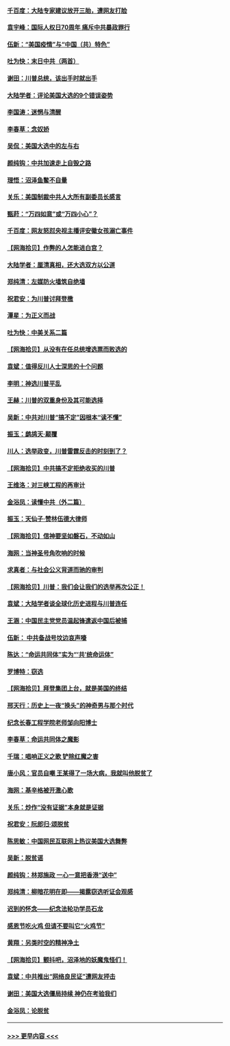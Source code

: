 #### [千百度：大陆专家建议放开三胎，遭网友打脸](../pages/nsc993/n12614456.md?t=12121502) 
#### [袁宇峰：国际人权日70周年 痛斥中共暴政罪行](../pages/nsc993/n12611965.md?t=12121502) 
#### [伍新：“美国疫情”与“中国（共）特色”](../pages/nsc993/n12611463.md?t=12121502) 
#### [吐为快：末日中共（两首）](../pages/nsc993/n12611461.md?t=12121502) 
#### [谢田：川普总统，该出手时就出手](../pages/nsc993/n12610905.md?t=12121502) 
#### [大陆学者：评论美国大选的9个错误姿势](../pages/nsc993/n12609586.md?t=12121502) 
#### [李国涛：迷惘与清醒](../pages/nsc993/n12607532.md?t=12121502) 
#### [李春草：念奴娇](../pages/nsc993/n12607083.md?t=12121502) 
#### [吴侃：美国大选中的左与右](../pages/nsc993/n12607054.md?t=12121502) 
#### [颜纯钩：中共加速走上自毁之路](../pages/nsc993/n12606473.md?t=12121502) 
#### [理悟：沼泽鱼鳖不自量](../pages/nsc993/n12606454.md?t=12121502) 
#### [关乐：美国制裁中共人大所有副委员长感言](../pages/nsc993/n12606442.md?t=12121502) 
#### [甄莳：“万四如意”或“万四小心”？](../pages/nsc993/n12606091.md?t=12121502) 
#### [千百度：网友怒怼央视主播评安徽女孩溺亡事件](../pages/nsc993/n12605370.md?t=12121502) 
#### [【网海拾贝】作弊的人怎能进白宫？](../pages/nsc993/n12603546.md?t=12121502) 
#### [大陆学者：厘清真相，还大选双方以公道](../pages/nsc993/n12603475.md?t=12121502) 
#### [郑纯清：左媒防火墙筑自绝墙](../pages/nsc993/n12602226.md?t=12121502) 
#### [祝君安：为川普讨拜登檄](../pages/nsc993/n12602199.md?t=12121502) 
#### [潭星：为正义而战](../pages/nsc993/n12600926.md?t=12121502) 
#### [吐为快：中美关系二篇](../pages/nsc993/n12600908.md?t=12121502) 
#### [【网海拾贝】从没有在任总统增选票而败选的](../pages/nsc993/n12600435.md?t=12121502) 
#### [袁斌：值得反川人士深思的十个问题](../pages/nsc993/n12600332.md?t=12121502) 
#### [李明：神选川普平乱](../pages/nsc993/n12599751.md?t=12121502) 
#### [王赫：川普的双重身份及其可能选择](../pages/nsc993/n12599723.md?t=12121502) 
#### [吴新：中共对川普“搞不定”因根本“读不懂”](../pages/nsc993/n12599502.md?t=12121502) 
#### [振玉：鹧鸪天‧颠覆](../pages/nsc993/n12599494.md?t=12121502) 
#### [川人：选举政变，川普雷霆反击的时刻到了？](../pages/nsc993/n12599291.md?t=12121502) 
#### [【网海拾贝】中共搞不定拒绝收买的川普](../pages/nsc993/n12598955.md?t=12121502) 
#### [王维洛：对三峡工程的再审计](../pages/nsc993/n12598436.md?t=12121502) 
#### [金浴凤：读懂中共（外二篇）](../pages/nsc993/n12597943.md?t=12121502) 
#### [振玉：天仙子‧赞林伍德大律师](../pages/nsc993/n12597929.md?t=12121502) 
#### [【网海拾贝】信神要坚如磐石，不动如山](../pages/nsc993/n12597901.md?t=12121502) 
#### [海网：当神圣号角吹响的时候](../pages/nsc993/n12595891.md?t=12121502) 
#### [求真者：与社会公义背道而驰的审判](../pages/nsc993/n12595868.md?t=12121502) 
#### [【网海拾贝】川普：我们会让我们的选举再次公正！](../pages/nsc993/n12594930.md?t=12121502) 
#### [袁斌：大陆学者谈全球化历史进程与川普连任](../pages/nsc993/n12594690.md?t=12121502) 
#### [王涵：中国民主党党员温起锋遣返中国后被捕](../pages/nsc993/n12594540.md?t=12121502) 
#### [伍新： 中共备战号坟边哀声嚎](../pages/nsc993/n12593086.md?t=12121502) 
#### [陈达：“命运共同体”实为“‘共’统命运体”](../pages/nsc993/n12590865.md?t=12121502) 
#### [罗博特：窃选](../pages/nsc993/n12590619.md?t=12121502) 
#### [【网海拾贝】拜登集团上台，就是美国的终结](../pages/nsc993/n12589725.md?t=12121502) 
#### [邢天行：历史上一夜“换头”的神奇男与那个时代](../pages/nsc993/n12589424.md?t=12121502) 
#### [纪念长春工程学院老师邹向阳博士](../pages/nsc993/n12585390.md?t=12121502) 
#### [李春草：命运共同体之魔影](../pages/nsc993/n12585026.md?t=12121502) 
#### [千瑞：唱响正义之歌 铲除红魔之害](../pages/nsc993/n12585002.md?t=12121502) 
#### [唐小风：官员自嘲 王某得了一场大病，我就叫他脱贫了](../pages/nsc993/n12584981.md?t=12121502) 
#### [海网：基辛格被开激心歌](../pages/nsc993/n12584946.md?t=12121502) 
#### [关乐：炒作“没有证据”本身就是证据](../pages/nsc993/n12583146.md?t=12121502) 
#### [祝君安：阮郎归‧颂脱贫](../pages/nsc993/n12583119.md?t=12121502) 
#### [陈思敏：中国网民互联网上热议美国大选舞弊](../pages/nsc993/n12582845.md?t=12121502) 
#### [吴新：脱贫谣](../pages/nsc993/n12580839.md?t=12121502) 
#### [颜纯钩：林郑施政 一心一意把香港“送中”](../pages/nsc993/n12580805.md?t=12121502) 
#### [郑纯清：柳暗花明在即——揭露窃选听证会观感](../pages/nsc993/n12580795.md?t=12121502) 
#### [迟到的怀念——纪念法轮功学员石龙](../pages/nsc993/n12580245.md?t=12121502) 
#### [感恩节吃火鸡  但请不要叫它“火鸡节”](../pages/nsc993/n12580252.md?t=12121502) 
#### [黄翔：另类时空的精神净土](../pages/nsc993/n12578638.md?t=12121502) 
#### [【网海拾贝】颤抖吧，沼泽地的妖魔鬼怪们！](../pages/nsc993/n12578552.md?t=12121502) 
#### [袁斌：中共推出“网络良民证”遭网友抨击](../pages/nsc993/n12578511.md?t=12121502) 
#### [谢田：美国大选僵局持续 神仍在考验我们](../pages/nsc993/n12577432.md?t=12121502) 
#### [金浴凤：论脱贫](../pages/nsc993/n12576386.md?t=12121502) 

----
#### [ >>> 更早内容 <<< ](../indexes/nsc993-earlier.md)
